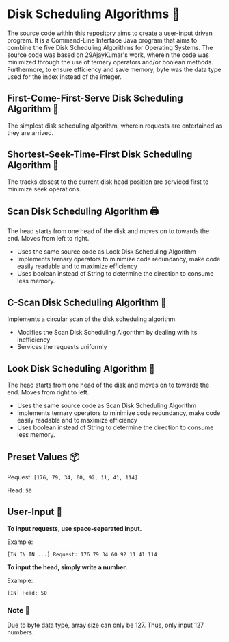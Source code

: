 # Disk Scheduling Algorithms 💽
The source code within this repository aims to create a user-input driven program. It is a Command-Line Interface Java program that aims to combine the five Disk Scheduling Algorithms for Operating Systems. The source code was based on 29AjayKumar's work, wherein the code was minimized through the use of ternary operators and/or boolean methods. Furthermore, to ensure efficiency and save memory, byte was the data type used for the index instead of the integer.

## First-Come-First-Serve Disk Scheduling Algorithm 🥇
The simplest disk scheduling algorithm, wherein requests are entertained as they are arrived.

## Shortest-Seek-Time-First  Disk Scheduling Algorithm 📏
The tracks closest to the current disk head position are serviced first to minimize seek operations.

## Scan Disk Scheduling Algorithm 🖨
The head starts from one head of the disk and moves on to towards the end. Moves from left to right.
- Uses the same source code as Look Disk Scheduling Algorithm
- Implements ternary operators to minimize code redundancy, make code easily readable and to maximize efficiency
- Uses boolean instead of String to determine the direction to consume less memory.

## C-Scan Disk Scheduling Algorithm 🔘
Implements a circular scan of the disk scheduling algorithm.
- Modifies the Scan Disk Scheduling Algorithm by dealing with its inefficiency
- Services the requests uniformly

## Look Disk Scheduling Algorithm 👀
The head starts from one head of the disk and moves on to towards the end. Moves from right to left.
- Uses the same source code as Scan Disk Scheduling Algorithm
- Implements ternary operators to minimize code redundancy, make code easily readable and to maximize efficiency
- Uses boolean instead of String to determine the direction to consume less memory.

## Preset Values 📦
Request: `[176, 79, 34, 60, 92, 11, 41, 114]`

Head: `50`

## User-Input 👤
**To input requests, use space-separated input.**

Example:
```
[IN IN IN ...] Request: 176 79 34 60 92 11 41 114
```

**To input the head, simply write a number.**

Example:

```
[IN] Head: 50
```

### Note 📝
Due to byte data type, array size can only be 127. Thus, only input 127 numbers.